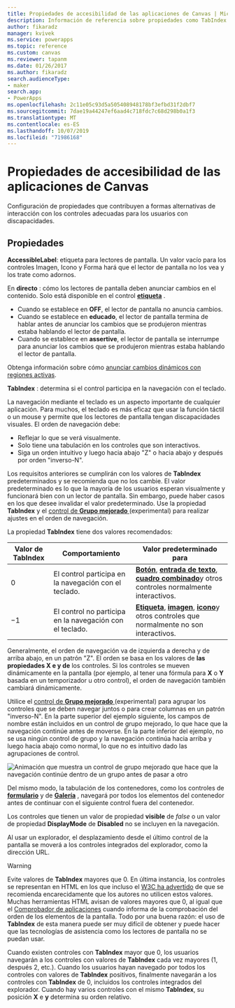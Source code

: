 ```yaml
---
title: Propiedades de accesibilidad de las aplicaciones de Canvas | Microsoft Docs
description: Información de referencia sobre propiedades como TabIndex e ToolTip
author: fikaradz
manager: kvivek
ms.service: powerapps
ms.topic: reference
ms.custom: canvas
ms.reviewer: tapanm
ms.date: 01/26/2017
ms.author: fikaradz
search.audienceType:
- maker
search.app:
- PowerApps
ms.openlocfilehash: 2c11e05c93d5a505408948178bf3efbd31f2dbf7
ms.sourcegitcommit: 7dae19a44247ef6aad4c718fdc7c68d298b0a1f3
ms.translationtype: MT
ms.contentlocale: es-ES
ms.lasthandoff: 10/07/2019
ms.locfileid: "71986168"
---
```

# <a name="accessibility-properties-for-canvas-apps"></a>Propiedades de accesibilidad de las aplicaciones de Canvas

Configuración de propiedades que contribuyen a formas alternativas de interacción con los controles adecuadas para los usuarios con discapacidades.

## <a name="properties"></a>Propiedades

**AccessibleLabel**: etiqueta para lectores de pantalla. Un valor vacío para los controles Imagen, Icono y Forma hará que el lector de pantalla no los vea y los trate como adornos.

En **directo** : cómo los lectores de pantalla deben anunciar cambios en el contenido. Solo está disponible en el control **[etiqueta](control-text-box.md)** .

* Cuando se establece en **OFF**, el lector de pantalla no anuncia cambios.
* Cuando se establece en **educado**, el lector de pantalla termina de hablar antes de anunciar los cambios que se produjeron mientras estaba hablando el lector de pantalla.
* Cuando se establece en **assertive**, el lector de pantalla se interrumpe para anunciar los cambios que se produjeron mientras estaba hablando el lector de pantalla.

Obtenga información sobre cómo [anunciar cambios dinámicos con regiones activas](../accessible-apps-live-regions.md).

**TabIndex** : determina si el control participa en la navegación con el teclado.

La navegación mediante el teclado es un aspecto importante de cualquier aplicación.  Para muchos, el teclado es más eficaz que usar la función táctil o un mouse y permite que los lectores de pantalla tengan discapacidades visuales.  El orden de navegación debe:
- Reflejar lo que se verá visualmente.
- Solo tiene una tabulación en los controles que son interactivos.
- Siga un orden intuitivo y luego hacia abajo "Z" o hacia abajo y después por orden "inverso-N".

Los requisitos anteriores se cumplirán con los valores de **TabIndex** predeterminados y se recomienda que no los cambie.  El valor predeterminado es lo que la mayoría de los usuarios esperan visualmente y funcionará bien con un lector de pantalla.  Sin embargo, puede haber casos en los que desee invalidar el valor predeterminado.  Use la propiedad **TabIndex** y el [control de **Grupo mejorado** ](https://powerapps.microsoft.com/en-us/blog/enhanced-group-experimental-control-with-layout-control-and-nesting/) (experimental) para realizar ajustes en el orden de navegación.  

La propiedad **TabIndex** tiene dos valores recomendados:

| Valor de TabIndex | Comportamiento | Valor predeterminado para |
|----------------|----------|-------------|
| 0 | El control participa en la navegación con el teclado. | [**Botón**](control-button.md), [**entrada de texto**](control-text-input.md), [**cuadro combinado**](control-combo-box.md)y otros controles normalmente interactivos. |
| &minus;1 | El control no participa en la navegación con el teclado. | [**Etiqueta**](control-text-box.md), [**imagen**](control-image.md), [**icono**](control-shapes-icons.md)y otros controles que normalmente no son interactivos. |

Generalmente, el orden de navegación va de izquierda a derecha y de arriba abajo, en un patrón "Z". El orden se basa en los valores de **las propiedades X e y de** los controles. Si los controles se mueven dinámicamente en la pantalla (por ejemplo, al tener una fórmula para **X** o **Y** basada en un temporizador u otro control), el orden de navegación también cambiará dinámicamente.

Utilice el [control de **Grupo mejorado** ](https://powerapps.microsoft.com/en-us/blog/enhanced-group-experimental-control-with-layout-control-and-nesting/) (experimental) para agrupar los controles que se deben navegar juntos o para crear columnas en un patrón "inverso-N".  En la parte superior del ejemplo siguiente, los campos de nombre están incluidos en un control de grupo mejorado, lo que hace que la navegación continúe antes de moverse.  En la parte inferior del ejemplo, no se usa ningún control de grupo y la navegación continúa hacia arriba y luego hacia abajo como normal, lo que no es intuitivo dado las agrupaciones de control. 

![Animación que muestra un control de grupo mejorado que hace que la navegación continúe dentro de un grupo antes de pasar a otro](media/properties-accessibility/enhanced-group.gif)

Del mismo modo, la tabulación de los contenedores, como los controles de [**formulario**](control-form-detail.md) y de [**Galería**](control-gallery.md) , navegará por todos los elementos del contenedor antes de continuar con el siguiente control fuera del contenedor.  

Los controles que tienen un valor de propiedad **visible** de *false* o un valor de propiedad **DisplayMode** de **Disabled** no se incluyen en la navegación.  

Al usar un explorador, el desplazamiento desde el último control de la pantalla se moverá a los controles integrados del explorador, como la dirección URL.  

> [!WARNING]
> Evite valores de **TabIndex** mayores que 0. En última instancia, los controles se representan en HTML en los que incluso el [W3C ha advertido](https://www.w3.org/TR/wai-aria-practices/#kbd_general_between) de que se recomienda encarecidamente que los autores no utilicen estos valores. Muchas herramientas HTML avisan de valores mayores que 0, al igual que el [Comprobador de aplicaciones](../accessibility-checker.md) cuando informa de la comprobación del orden de los elementos de la pantalla.  Todo por una buena razón: el uso de **TabIndex** de esta manera puede ser muy difícil de obtener y puede hacer que las tecnologías de asistencia como los lectores de pantalla no se puedan usar.
> 
> Cuando existen controles con **TabIndex** mayor que 0, los usuarios navegarán a los controles con valores de **TabIndex** cada vez mayores (1, después 2, etc.). Cuando los usuarios hayan navegado por todos los controles con valores de **TabIndex** positivos, finalmente navegarán a los controles con **TabIndex** de 0, incluidos los controles integrados del explorador. Cuando hay varios controles con el mismo **TabIndex**, su posición **X** e **y** determina su orden relativo.





